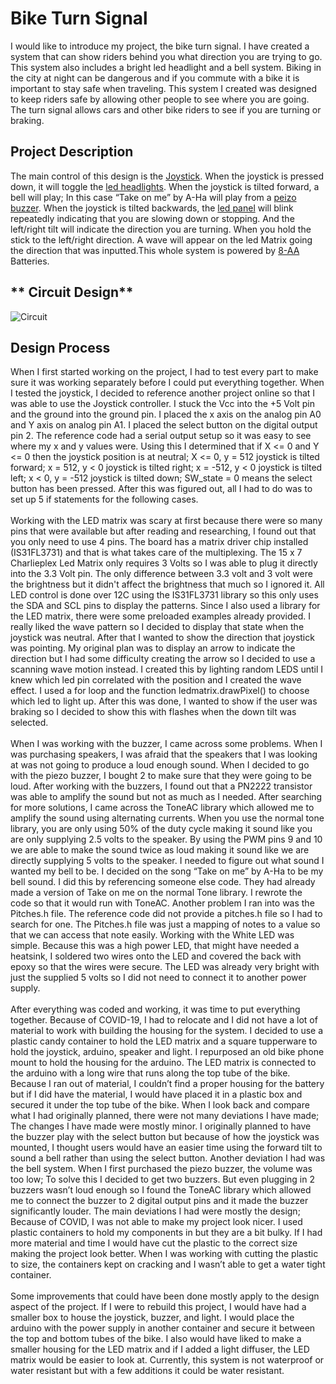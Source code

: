 # **Bike Turn Signal**

I would like to introduce my project, the bike turn signal. I have created a system that can
show riders behind you what direction you are trying to go. This system also includes a bright
led headlight and a bell system. Biking in the city at night can be dangerous and if you commute
with a bike it is important to stay safe when traveling. This system I created was designed to
keep riders safe by allowing other people to see where you are going. The turn signal allows cars
and other bike riders to see if you are turning or braking.

## **Project Description**

The main control of this design is the [Joystick](https://www.adafruit.com/product/512
). When the joystick is pressed down, it will
toggle the [led headlights](https://www.digikey.com/en/products/detail/cree-inc/XMLBWT-00-0000-000LT40E6/3770883?utm_adgroup=LED%20Lighting%20-%20White&utm_source=google&utm_medium=cpc&utm_campaign=Shopping_Product_Optoelectronics&utm_term=&utm_content=LED%20Lighting%20-%20White&gclid=Cj0KCQiA2uH-BRCCARIsAEeef3kv4UThlnkv1I_XcKduJw-aB7YkIX0q2Ycm--xTO5zN7jF3h8I-M84aAmpgEALw_wcB). When the joystick is tilted forward, a bell will play; In this case “Take
on me” by A-Ha will play from a [peizo buzzer](https://www.adafruit.com/product/160
). When the joystick is tilted backwards, the [led panel](https://www.adafruit.com/product/3134
) will blink
repeatedly indicating that you are slowing down or stopping. And the left/right tilt will indicate
the direction you are turning. When you hold the stick to the left/right direction. A wave will
appear on the led Matrix going the direction that was inputted.This whole system is powered by [8-AA](https://www.digikey.com/en/product-highlight/m/mpd/covered-8-aa-battery-pack
) Batteries.
## ** Circuit Design**
![Circuit](/circuit)
## **Design Process**
When I first started working on the project, I had to test every part to make sure it was
working separately before I could put everything together. When I tested the joystick, I decided
to reference another project online so that I was able to use the Joystick controller. I stuck the
Vcc into the +5 Volt pin and the ground into the ground pin. I placed the x axis on the analog pin
A0 and Y axis on analog pin A1. I placed the select button on the digital output pin 2. The
reference code had a serial output setup so it was easy to see where my x and y values were.
Using this I determined that if X <= 0 and Y <= 0 then the joystick position is at neutral; X <= 0,
y = 512 joystick is tilted forward; x = 512, y < 0 joystick is tilted right; x = -512, y < 0 joystick
is tilted left; x < 0, y = -512 joystick is tilted down; SW_state = 0 means the select button has
been pressed. After this was figured out, all I had to do was to set up 5 if statements for the
following cases.
<br><br>
Working with the LED matrix was scary at first because there were so many pins that
were available but after reading and researching, I found out that you only need to use 4 pins.
The board has a matrix driver chip installed (IS31FL3731) and that is what takes care of the
multiplexing. The 15 x 7 Charlieplex Led Matrix only requires 3 Volts so I was able to plug it
directly into the 3.3 Volt pin. The only difference between 3.3 volt and 3 volt were the brightness
but it didn't affect the brightness that much so I ignored it. All LED control is done over 12C
using the IS31FL3731 library so this only uses the SDA and SCL pins to display the patterns.
Since I also used a library for the LED matrix, there were some preloaded examples already
provided. I really liked the wave pattern so I decided to display that state when the joystick was
neutral. After that I wanted to show the direction that joystick was pointing. My original plan
was to display an arrow to indicate the direction but I had some difficulty creating the arrow so I
decided to use a scanning wave motion instead. I created this by lighting random LEDS until I
knew which led pin correlated with the position and I created the wave effect. I used a for loop
and the function ledmatrix.drawPixel() to choose which led to light up. After this was done, I
wanted to show if the user was braking so I decided to show this with flashes when the down tilt
was selected.
<br><br>
When I was working with the buzzer, I came across some problems. When I was
purchasing speakers, I was afraid that the speakers that I was looking at was not going to produce
a loud enough sound. When I decided to go with the piezo buzzer, I bought 2 to make sure that
they were going to be loud. After working with the buzzers, I found out that a PN2222 transistor
was able to amplify the sound but not as much as I needed. After searching for more solutions, I
came across the ToneAC library which allowed me to amplify the sound using alternating
currents. When you use the normal tone library, you are only using 50% of the duty cycle
making it sound like you are only supplying 2.5 volts to the speaker. By using the PWM pins 9
and 10 we are able to make the sound twice as loud making it sound like we are directly
supplying 5 volts to the speaker. I needed to figure out what sound I wanted my bell to be. I
decided on the song “Take on me” by A-Ha to be my bell sound. I did this by referencing
someone else code. They had already made a version of Take on me on the normal Tone library.
I rewrote the code so that it would run with ToneAC. Another problem I ran into was the
Pitches.h file. The reference code did not provide a pitches.h file so I had to search for one. The
Pitches.h file was just a mapping of notes to a value so that we can access that note easily.
Working with the White LED was simple. Because this was a high power LED, that
might have needed a heatsink, I soldered two wires onto the LED and covered the back with
epoxy so that the wires were secure. The LED was already very bright with just the supplied 5
volts so I did not need to connect it to another power supply.
<br><br>
After everything was coded and working, it was time to put everything together. Because
of COVID-19, I had to relocate and I did not have a lot of material to work with building the
housing for the system. I decided to use a plastic candy container to hold the LED matrix and a
square tupperware to hold the joystick, arduino, speaker and light. I repurposed an old bike
phone mount to hold the housing for the arduino. The LED matrix is connected to the arduino
with a long wire that runs along the top tube of the bike. Because I ran out of material, I couldn’t
find a proper housing for the battery but if I did have the material, I would have placed it in a
plastic box and secured it under the top tube of the bike.
When I look back and compare what I had originally planned, there were not many
deviations I have made; The changes I have made were mostly minor. I originally planned to
have the buzzer play with the select button but because of how the joystick was mounted, I
thought users would have an easier time using the forward tilt to sound a bell rather than using
the select button. Another deviation I had was the bell system. When I first purchased the piezo
buzzer, the volume was too low; To solve this I decided to get two buzzers. But even plugging in
2 buzzers wasn’t loud enough so I found the ToneAC library which allowed me to connect the
buzzer to 2 digital output pins and it made the buzzer significantly louder. The main deviations I
had were mostly the design; Because of COVID, I was not able to make my project look nicer. I
used plastic containers to hold my components in but they are a bit bulky. If I had more material
and time I would have cut the plastic to the correct size making the project look better. When I
was working with cutting the plastic to size, the containers kept on cracking and I wasn’t able to
get a water tight container.
<br><br>
Some improvements that could have been done mostly apply to the design aspect of the
project. If I were to rebuild this project, I would have had a smaller box to house the joystick,
buzzer, and light. I would place the arduino with the power supply in another container and
secure it between the top and bottom tubes of the bike. I also would have liked to make a smaller
housing for the LED matrix and if I added a light diffuser, the LED matrix would be easier to
look at. Currently, this system is not waterproof or water resistant but with a few additions it
could be water resistant.
<br><br>
